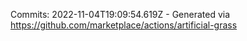 Commits: 2022-11-04T19:09:54.619Z - Generated via https://github.com/marketplace/actions/artificial-grass
<br>

